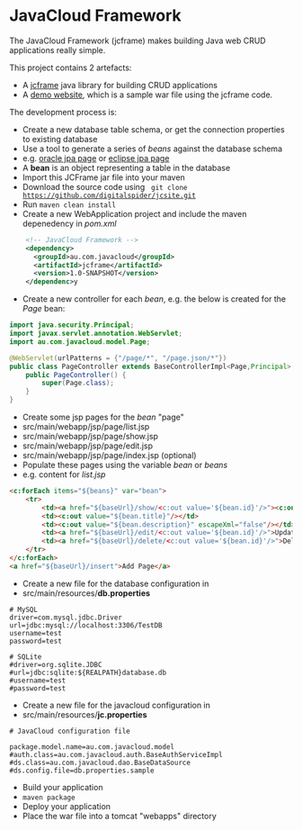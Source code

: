 # JavaCloud Framework

The JavaCloud Framework (jcframe) makes building Java web CRUD applications really simple.

This project contains 2 artefacts:
* A [jcframe](https://github.com/digitalspider/jcsite/tree/master/jcframe) java library for building CRUD applications
* A [demo website](https://github.com/digitalspider/jcsite/tree/master/website), which is a sample war file using the jcframe code.

The development process is:
* Create a new database table schema, or get the connection properties to existing database
* Use a tool to generate a series of *beans* against the database schema
 * e.g. [oracle jpa page](http://www.oracle.com/technetwork/developer-tools/eclipse/jpatutorial-2-092215.html) or [eclipse jpa page](http://help.eclipse.org/juno/index.jsp?topic=%2Forg.eclipse.jpt.doc.user%2Ftasks021.htm)
 * A **bean** is an object representing a table in the database
* Import this JCFrame jar file into your maven
 * Download the source code using <code> git clone https://github.com/digitalspider/jcsite.git </code>
 * Run <code>maven clean install</code>
* Create a new WebApplication project and include the maven depenedency in *pom.xml*
```xml
    <!-- JavaCloud Framework -->
    <dependency>
      <groupId>au.com.javacloud</groupId>
      <artifactId>jcframe</artifactId>
      <version>1.0-SNAPSHOT</version>
    </dependenc>y
```
* Create a new controller for each *bean*, e.g. the below is created for the *Page* bean:
```java
import java.security.Principal;
import javax.servlet.annotation.WebServlet;
import au.com.javacloud.model.Page;

@WebServlet(urlPatterns = {"/page/*", "/page.json/*"})
public class PageController extends BaseControllerImpl<Page,Principal> {
    public PageController() {
		super(Page.class);
	}
}
```
* Create some jsp pages for the *bean* "page"
 * src/main/webapp/jsp/page/list.jsp
 * src/main/webapp/jsp/page/show.jsp
 * src/main/webapp/jsp/page/edit.jsp
 * src/main/webapp/jsp/page/index.jsp (optional)
* Populate these pages using the variable *bean* or *beans*
 * e.g. content for *list.jsp*
```html
<c:forEach items="${beans}" var="bean">
    <tr>
        <td><a href="${baseUrl}/show/<c:out value='${bean.id}'/>"><c:out value="${bean.id}" /></a></td>
        <td><c:out value="${bean.title}"/></td>
        <td><c:out value="${bean.description}" escapeXml="false"/></td>
        <td><a href="${baseUrl}/edit/<c:out value='${bean.id}'/>">Update</a></td>
        <td><a href="${baseUrl}/delete/<c:out value='${bean.id}'/>">Delete</a></td>
    </tr>
</c:forEach>
<a href="${baseUrl}/insert">Add Page</a>
```
* Create a new file for the database configuration in
 * src/main/resources/**db.properties**
```properties
# MySQL
driver=com.mysql.jdbc.Driver
url=jdbc:mysql://localhost:3306/TestDB
username=test
password=test

# SQLite
#driver=org.sqlite.JDBC
#url=jdbc:sqlite:${REALPATH}database.db
#username=test
#password=test
```
* Create a new file for the javacloud configuration in
 * src/main/resources/**jc.properties**
```properties
# JavaCloud configuration file

package.model.name=au.com.javacloud.model
#auth.class=au.com.javacloud.auth.BaseAuthServiceImpl
#ds.class=au.com.javacloud.dao.BaseDataSource
#ds.config.file=db.properties.sample
```
* Build your application
 * <code>maven package</code>
* Deploy your application
 * Place the war file into a tomcat "webapps" directory
